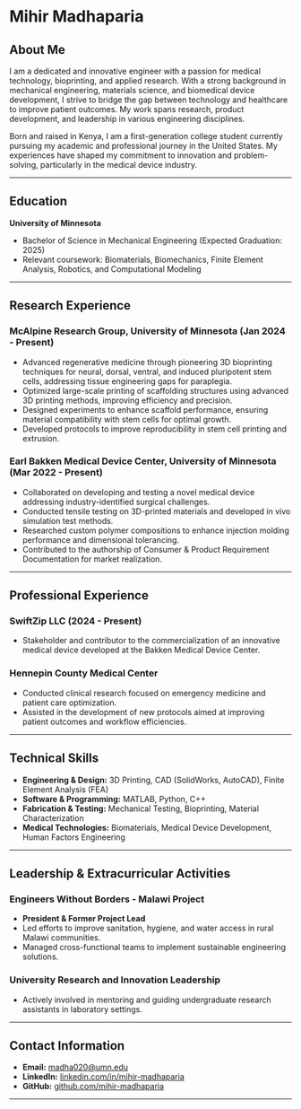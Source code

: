 # Mihir Madhaparia

## About Me
I am a dedicated and innovative engineer with a passion for medical technology, bioprinting, and applied research. With a strong background in mechanical engineering, materials science, and biomedical device development, I strive to bridge the gap between technology and healthcare to improve patient outcomes. My work spans research, product development, and leadership in various engineering disciplines.

Born and raised in Kenya, I am a first-generation college student currently pursuing my academic and professional journey in the United States. My experiences have shaped my commitment to innovation and problem-solving, particularly in the medical device industry.

---

## Education
**University of Minnesota**
- Bachelor of Science in Mechanical Engineering (Expected Graduation: 2025)
- Relevant coursework: Biomaterials, Biomechanics, Finite Element Analysis, Robotics, and Computational Modeling

---

## Research Experience

### McAlpine Research Group, University of Minnesota (Jan 2024 - Present)
- Advanced regenerative medicine through pioneering 3D bioprinting techniques for neural, dorsal, ventral, and induced pluripotent stem cells, addressing tissue engineering gaps for paraplegia.
- Optimized large-scale printing of scaffolding structures using advanced 3D printing methods, improving efficiency and precision.
- Designed experiments to enhance scaffold performance, ensuring material compatibility with stem cells for optimal growth.
- Developed protocols to improve reproducibility in stem cell printing and extrusion.

### Earl Bakken Medical Device Center, University of Minnesota (Mar 2022 - Present)
- Collaborated on developing and testing a novel medical device addressing industry-identified surgical challenges.
- Conducted tensile testing on 3D-printed materials and developed in vivo simulation test methods.
- Researched custom polymer compositions to enhance injection molding performance and dimensional tolerancing.
- Contributed to the authorship of Consumer & Product Requirement Documentation for market realization.

---

## Professional Experience

### SwiftZip LLC (2024 - Present)
- Stakeholder and contributor to the commercialization of an innovative medical device developed at the Bakken Medical Device Center.

### Hennepin County Medical Center
- Conducted clinical research focused on emergency medicine and patient care optimization.
- Assisted in the development of new protocols aimed at improving patient outcomes and workflow efficiencies.

---

## Technical Skills
- **Engineering & Design:** 3D Printing, CAD (SolidWorks, AutoCAD), Finite Element Analysis (FEA)
- **Software & Programming:** MATLAB, Python, C++
- **Fabrication & Testing:** Mechanical Testing, Bioprinting, Material Characterization
- **Medical Technologies:** Biomaterials, Medical Device Development, Human Factors Engineering

---

## Leadership & Extracurricular Activities

### Engineers Without Borders - Malawi Project
- **President & Former Project Lead**
- Led efforts to improve sanitation, hygiene, and water access in rural Malawi communities.
- Managed cross-functional teams to implement sustainable engineering solutions.

### University Research and Innovation Leadership
- Actively involved in mentoring and guiding undergraduate research assistants in laboratory settings.

---

## Contact Information
- **Email:** madha020@umn.edu
- **LinkedIn:** [linkedin.com/in/mihir-madhaparia](#)
- **GitHub:** [github.com/mihir-madhaparia](#)

---
